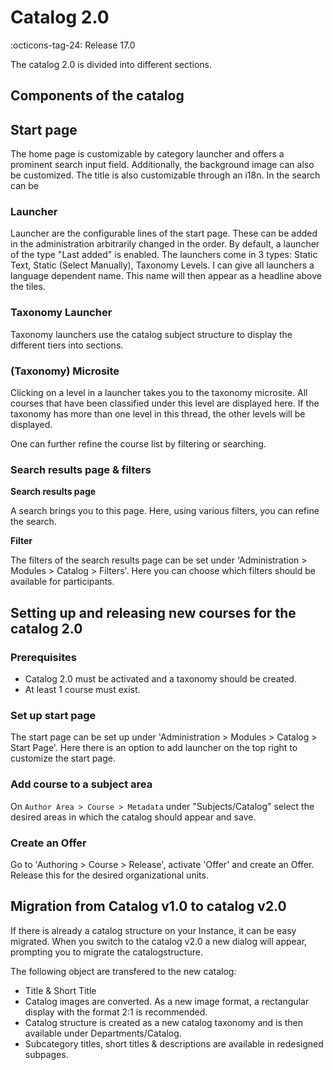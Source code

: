 # Catalog 2.0

:octicons-tag-24: Release 17.0

The catalog 2.0 is divided into different sections.

## Components of the catalog

## Start page

The home page is customizable by category launcher and offers a prominent search input field. Additionally, the background image can also be customized. The title is also customizable through an i18n. In the search can be

### Launcher

Launcher are the configurable lines of the start page. These can be added in the administration arbitrarily changed in the order. By default, a launcher of the type "Last added" is enabled. The launchers come in 3 types: Static Text, Static (Select Manually), Taxonomy Levels.
I can give all launchers a language dependent name. This name will then appear as a headline above the tiles.

### Taxonomy Launcher

Taxonomy launchers use the catalog subject structure to display the different tiers into sections.

### (Taxonomy) Microsite

Clicking on a level in a launcher takes you to the taxonomy microsite. All courses that have been classified under this level are displayed here. If the taxonomy has more than one level in this thread, the other levels will be displayed.

One can further refine the course list by filtering or searching.

### Search results page & filters

**Search results page**

A search brings you to this page. Here, using various filters, you can refine the search.

**Filter**

The filters of the search results page can be set under 'Administration > Modules > Catalog > Filters'. Here you can choose which filters should be available for participants. 

## Setting up and releasing new courses for the catalog 2.0

### Prerequisites

* Catalog 2.0 must be activated and a taxonomy should be created.
* At least 1 course must exist.

### Set up start page

The start page can be set up under 'Administration > Modules > Catalog > Start Page'. Here there is an option to add launcher on the top right to customize the start page.

### Add course to a subject area

On `Author Area > Course > Metadata` under "Subjects/Catalog" select the desired areas in which the catalog should appear and save.

### Create an Offer

Go to 'Authoring > Course > Release', activate 'Offer' and create an Offer. Release this for the desired organizational units.


## Migration from Catalog v1.0 to catalog v2.0

If there is already a catalog structure on your Instance, it can be easy migrated.
When you switch to the catalog v2.0 a new dialog will appear, prompting you to migrate the catalogstructure.

The following object are transfered to the new catalog:

* Title & Short Title
* Catalog images are converted. As a new image format, a rectangular display with the format 2:1 is recommended.
* Catalog structure is created as a new catalog taxonomy and is then available under Departments/Catalog.
* Subcategory titles, short titles & descriptions are available in redesigned subpages.